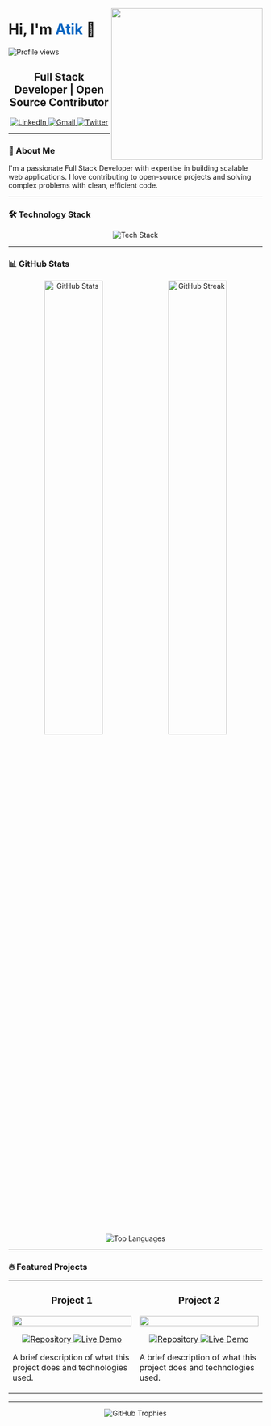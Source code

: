 <a target="_blank" href="#"><img width="300" align="right" src="https://media.giphy.com/media/qgQUggAC3Pfv687qPC/giphy.gif"></a>
<h1>Hi, I'm <span style="color:#0A66C2">Atik</span> 👋</h1>

<!-- Replace 'yourusername' with your actual GitHub username -->
![Profile views](https://komarev.com/ghpvc/?username=yourusername&label=Profile%20views&color=0e75b6&style=flat)

<h2 align="center">Full Stack Developer | Open Source Contributor</h2>

<p align="center">
  <a href="https://linkedin.com/in/yourprofile" target="_blank">
    <img src="https://img.shields.io/badge/LinkedIn-0077B5?style=for-the-badge&logo=linkedin&logoColor=white" alt="LinkedIn"/>
  </a>
  <a href="mailto:your.email@example.com">
    <img src="https://img.shields.io/badge/Gmail-D14836?style=for-the-badge&logo=gmail&logoColor=white" alt="Gmail"/>
  </a>
  <a href="https://twitter.com/yourhandle" target="_blank">
    <img src="https://img.shields.io/badge/Twitter-1DA1F2?style=for-the-badge&logo=twitter&logoColor=white" alt="Twitter"/>
  </a>
</p>

---

### 🚀 About Me

I'm a passionate Full Stack Developer with expertise in building scalable web applications. I love contributing to open-source projects and solving complex problems with clean, efficient code.

---

### 🛠️ Technology Stack

<p align="center">
  <img src="https://skillicons.dev/icons?i=js,ts,react,nodejs,express,mongodb,postgres,git,docker,aws,linux,py,java&perline=6" alt="Tech Stack"/>
</p>

---

### 📊 GitHub Stats

<p align="center">
  <img src="https://github-readme-stats.vercel.app/api?username=atikhassan&show_icons=true&theme=radical" alt="GitHub Stats" width="48%"/>
  <img src="https://github-readme-streak-stats.herokuapp.com/?user=atikhassan&theme=radical" alt="GitHub Streak" width="48%"/>
</p>

<p align="center">
  <img src="https://github-readme-stats.vercel.app/api/top-langs/?username=atikhassan&layout=compact&theme=radical" alt="Top Languages"/>
</p>

---

### 🔥 Featured Projects

<table>
  <tr>
    <td width="50%">
      <h3 align="center">Project 1</h3>
      <p align="center">
        <a href="#">
          <img src="https://via.placeholder.com/600x400?text=Project+Screenshot" width="100%"/>
        </a>
      </p>
      <p align="center">
        <a href="#">
          <img src="https://img.shields.io/badge/Repo-100000?style=for-the-badge&logo=github&logoColor=white" alt="Repository"/>
        </a>
        <a href="#">
          <img src="https://img.shields.io/badge/Demo-FF5722?style=for-the-badge&logo=web&logoColor=white" alt="Live Demo"/>
        </a>
      </p>
      <p>A brief description of what this project does and technologies used.</p>
    </td>
    <td width="50%">
      <h3 align="center">Project 2</h3>
      <p align="center">
        <a href="#">
          <img src="https://via.placeholder.com/600x400?text=Project+Screenshot" width="100%"/>
        </a>
      </p>
      <p align="center">
        <a href="#">
          <img src="https://img.shields.io/badge/Repo-100000?style=for-the-badge&logo=github&logoColor=white" alt="Repository"/>
        </a>
        <a href="#">
          <img src="https://img.shields.io/badge/Demo-FF5722?style=for-the-badge&logo=web&logoColor=white" alt="Live Demo"/>
        </a>
      </p>
      <p>A brief description of what this project does and technologies used.</p>
    </td>
  </tr>
</table>

---

<p align="center">
  <img src="https://github-profile-trophy.vercel.app/?username=atikhassan&theme=onedark&row=1&column=6" alt="GitHub Trophies"/>
</p>
